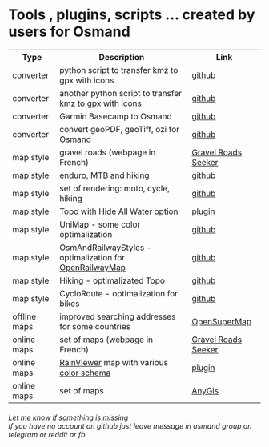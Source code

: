 #  Tools , plugins, scripts ... created by users for Osmand 

<table>
  <tr>
    <th>Type</th>
    <th>Description</th>
    <th>Link</th>    
  </tr>
  <tr>
    <td>converter</td>
    <td>python script to transfer kmz to gpx with icons</td>    
    <td><a href="https://github.com/mariush444/gmapIcons2osmand"> github </a></td>
  </tr>
  <tr>
    <td>converter</td>
    <td>another python script to transfer kmz to gpx with icons</td>    
    <td><a href="https://github.com/tmusolf/KMLtoOSMAndGPX"> github </a> </td>
  </tr>
  <tr>
    <td>converter</td>
    <td>Garmin Basecamp to Osmand</td>    
    <td><a href="https://github.com/maurizioandreotti/GPX-Basecamp-2-OsmAnd"> github </a> </td>
  </tr>
  <tr>
    <td>converter</td>
    <td>convert geoPDF, geoTiff, ozi for Osmand </td>    
    <td><a href="https://github.com/mariush444/raster2osmand"> github </a> </td>
  </tr>
  <tr>
    <td>map style</td>
    <td>gravel roads (webpage in French)</td>    
    <td><a href="https://sites.google.com/view/gravel-roads-seeker/cartes-hors-route/cartes-pour-applications-mobiles#h.vuowwyk2a6ei"> Gravel Roads Seeker </a> </td>
  </tr>
  <tr>
    <td>map style</td>
    <td>enduro, MTB and hiking </td>    
    <td><a href="https://github.com/cmoffroad/osmand-outdoor-explorer-plugin"> github </a>  </td>
  </tr>
  <tr>
    <td>map style</td>
    <td>set of rendering: moto, cycle, hiking  </td>    
    <td><a href="https://github.com/OsmAnd-Rendering"> github </a>  </td>
  </tr>
  <tr>
    <td>map style</td>
    <td>Topo with Hide All Water option </td>    
    <td><a href="https://github.com/mariush444/Osmand-tools/raw/main/TopoHAWater.osf"> plugin </a>  </td>
  </tr>
  <tr>
    <td>map style</td>
    <td>UniMap - some color optimalization </td>    
    <td><a href="https://github.com/basings/OsmAnd-custom-map-styles"> github </a>  </td>
  </tr>
  <tr>
    <td>map style</td>
    <td>OsmAndRailwayStyles - optimalization for <a href="https://www.openrailwaymap.org/"> OpenRailwayMap </a></td>    
    <td><a href="https://github.com/fuzzysolutions/OsmAndRailwayStyles"> github </a>  </td>
  </tr>
  <tr>
    <td>map style</td>
    <td>Hiking - optimalizated Topo </td>    
    <td><a href="https://github.com/Louis-LJ/OsmAnd_Hiking_Map/blob/main/README-EN.md"> github </a>  </td>
  </tr>
  <tr>
    <td>map style</td>
    <td>CycloRoute - optimalization for bikes </td>    
    <td><a href="https://github.com/Louis-LJ/OsmAnd_Cycling_Map/blob/main/README_EN.md"> github </a>  </td>
  </tr>
  <tr>
    <td>offline maps</td>
    <td>improved searching addresses for some countries </td>    
    <td><a href="https://opensupermaps.com"> OpenSuperMap </a> </td>
  </tr>
  <tr>
    <td>online maps</td>
    <td>set of maps (webpage in French)</td>    
    <td><a href="https://sites.google.com/view/gravel-roads-seeker/cartes-hors-route/cartes-pour-applications-mobiles#h.lrtz21a2dinu"> Gravel Roads Seeker </a> </td>
  </tr>
  <tr>
    <td>online maps</td>
    <td><a href="https://www.rainviewer.com/api/weather-maps-api.html"> RainViewer</a>  map with various <a href="https://www.rainviewer.com/api/color-schemes.html"> color schema</a> </td>    
    <td><a href="https://github.com/mariush444/Osmand-tools/raw/main/RainViewer.osf"> plugin </a> </td>
  </tr>
  <tr>
    <td>online maps</td>
    <td>set of maps </td>    
    <td><a href="http://anygis.ru/Web/Html/Osmand_en"> AnyGis </a> </td>
  </tr>
</table>
<h6>
<a href="https://github.com/mariush444/Osmand-tools/issues"> Let me know if something is missing </a> <br>
If you have no account on github just leave message in osmand group on telegram or reddit or fb.
</h6>
